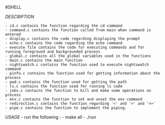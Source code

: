
#SHELL

  *DESCRIPTION*
  
    - cd.c contains the function regarding the cd command
    - command.c contains the function called from main when command is entered
    - display.c contains the code regarding displaying the prompt
    - echo.c contains the code regarding the echo command
    - execute file contains the code for executing commands and for running foreground and backgrounded process
    - global.c contains all the global variables used in the functions
    - main.c contains the main function
    - nightswatch.c contains the function used to execute nightswatch command
    - pinfo.c contains the function used for getting information about the process
    - pwd.c contains the function used for getting the path
    - ls.c contains the function used for running ls code
    - jobs.c contains the function to kill and make some operations on process
    - env.c contains the function to set and unset the env command
    - redirection.c contains the function regarding '<' and '>' and '>>'
    - pipe.c contains the function to implement the piping.

  *USAGE*
    - run the following :
    - make all
    - ./run

